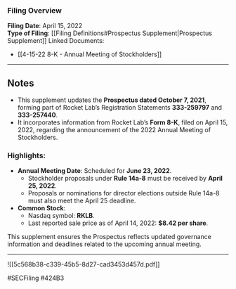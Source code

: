 ### Filing Overview

**Filing Date**: April 15, 2022  
**Type of Filing**: [[Filing Definitions#Prospectus Supplement|Prospectus Supplement]]
Linked Documents: 
-  [[4-15-22 8-K - Annual Meeting of Stockholders]]

---
## Notes

- This supplement updates the **Prospectus dated October 7, 2021**, forming part of Rocket Lab’s Registration Statements **333-259797** and **333-257440**.
- It incorporates information from Rocket Lab’s **Form 8-K**, filed on April 15, 2022, regarding the announcement of the 2022 Annual Meeting of Stockholders.

### Highlights:

- **Annual Meeting Date**: Scheduled for **June 23, 2022**.
    - Stockholder proposals under **Rule 14a-8** must be received by **April 25, 2022**.
    - Proposals or nominations for director elections outside Rule 14a-8 must also meet the April 25 deadline.
- **Common Stock**:
    - Nasdaq symbol: **RKLB**.
    - Last reported sale price as of April 14, 2022: **$8.42 per share**.

This supplement ensures the Prospectus reflects updated governance information and deadlines related to the upcoming annual meeting.

---

![[5c568b38-c339-45b5-8d27-cad3453d457d.pdf]]

#SECFiling #424B3